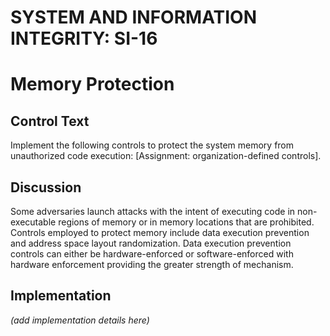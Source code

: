 # SYSTEM AND INFORMATION INTEGRITY: SI-16
# Memory Protection

## Control Text

Implement the following controls to protect the system memory from unauthorized code execution: [Assignment: organization-defined controls].

## Discussion

Some adversaries launch attacks with the intent of executing code in non-executable regions of memory or in memory locations that are prohibited. Controls employed to protect memory include data execution prevention and address space layout randomization. Data execution prevention controls can either be hardware-enforced or software-enforced with hardware enforcement providing the greater strength of mechanism.

## Implementation

_(add implementation details here)_